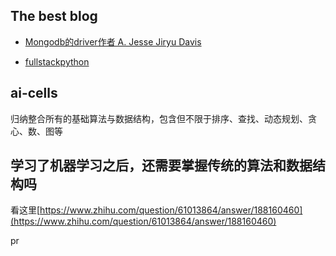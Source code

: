 
## The best blog

- [Mongodb的driver作者 A. Jesse Jiryu Davis](https://emptysqua.re/blog/)

- [fullstackpython](https://www.fullstackpython.com/)

## ai-cells
归纳整合所有的基础算法与数据结构，包含但不限于排序、查找、动态规划、贪心、数、图等


## 学习了机器学习之后，还需要掌握传统的算法和数据结构吗

看这里[https://www.zhihu.com/question/61013864/answer/188160460](https://www.zhihu.com/question/61013864/answer/188160460)

pr
